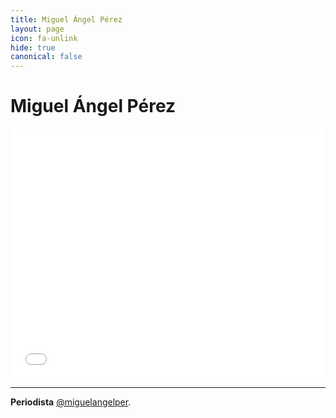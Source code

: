```yaml
---
title: Miguel Ángel Pérez
layout: page
icon: fa-unlink
hide: true
canonical: false
---
```


# Miguel Ángel Pérez

<iframe id="datawrapper-chart-2EfE9" src="//datawrapper.dwcdn.net/2EfE9/1/" scrolling="no" frameborder="0" allowtransparency="true" style="width: 0; min-width: 100% !important;" height="400"></iframe><script type="text/javascript">if("undefined"==typeof window.datawrapper)window.datawrapper={};window.datawrapper["2EfE9"]={},window.datawrapper["2EfE9"].embedDeltas={"100":664,"200":488,"300":444,"400":417,"500":417,"700":373,"800":373,"900":373,"1000":373},window.datawrapper["2EfE9"].iframe=document.getElementById("datawrapper-chart-2EfE9"),window.datawrapper["2EfE9"].iframe.style.height=window.datawrapper["2EfE9"].embedDeltas[Math.min(1e3,Math.max(100*Math.floor(window.datawrapper["2EfE9"].iframe.offsetWidth/100),100))]+"px",window.addEventListener("message",function(a){if("undefined"!=typeof a.data["datawrapper-height"])for(var b in a.data["datawrapper-height"])if("2EfE9"==b)window.datawrapper["2EfE9"].iframe.style.height=a.data["datawrapper-height"][b]+"px"});</script>


---

**Periodista** [@miguelangelper](https://twitter.com/miguelangelper).

